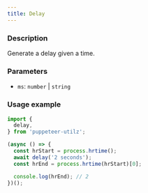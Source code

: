 ```yaml
---
title: Delay
---
```


### Description

Generate a delay given a time.

### Parameters

- `ms`: `number` | `string`

### Usage example

```ts
import {
  delay,
} from 'puppeteer-utilz';

(async () => {
  const hrStart = process.hrtime();
  await delay('2 seconds');
  const hrEnd = process.hrtime(hrStart)[0];

  console.log(hrEnd); // 2
})();
```
